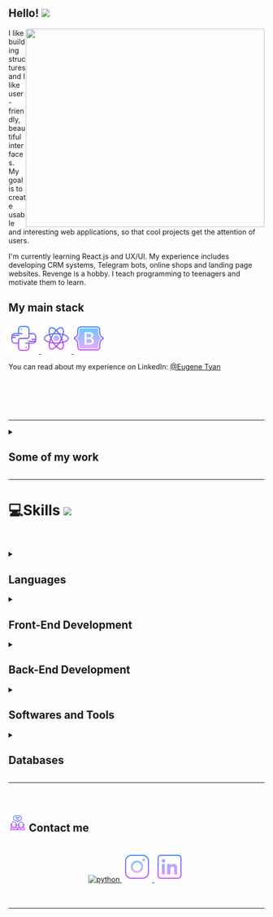 ## Hello! <img src="https://media.giphy.com/media/hvRJCLFzcasrR4ia7z/giphy.gif" width="25px">

<img align="right" width="470" height="390" src="https://github.com/jonotyan/jonotyan/blob/main/images/bio.png">



I like building structures and I like user-friendly, beautiful interfaces. 
My goal is to create usable and interesting web applications, so that cool projects get the attention of users.

I'm currently learning React.js and UX/UI.
My experience includes developing CRM systems, Telegram bots, online shops and landing page websites.
Revenge is a hobby. I teach programming to teenagers and motivate them to learn.

## My main stack

<a href="https://www.python.org/" target="_blank" rel="noreferrer"> 
<img src="./icons/python.svg" alt="python" width="60" height="60"/> </a>
<a href="https://react.dev/" target="_blank" rel="noreferrer"> 
<img src="./icons/react.svg" alt="react" width="60" height="60"/> </a>
<a href="https://react-bootstrap.netlify.app/" target="_blank" rel="noreferrer"> 
<img src="./icons/bootstrap.svg" alt="bootstrap" width="60" height="60"/> </a>

<br>

You can read about my experience on LinkedIn:
[@Eugene Tyan](https://www.linkedin.com/in/eugene-tyan/)


<br><br><br><br>

---

<details><summary><h2>Some of my work</h2></summary>

   1. First
   2. Second
   3. etc

</details>

---

# 💻Skills <img src = "https://media2.giphy.com/media/QssGEmpkyEOhBCb7e1/giphy.gif?cid=ecf05e47a0n3gi1bfqntqmob8g9aid1oyj2wr3ds3mg700bl&rid=giphy.gif" width = 5%> 
<br>

<p align="center">

<details><summary><h2>Languages</h2></summary>

   ![Python](https://img.shields.io/badge/Python-3776AB.svg?style=for-the-badge&logo=Python&logoColor=white)&nbsp;
   ![JavaScript](https://img.shields.io/badge/JavaScript-F7DF1E.svg?style=for-the-badge&logo=JavaScript&logoColor=black)&nbsp;

</details>

<details><summary><h2>Front-End Development</h2></summary>

   ![HTML](https://img.shields.io/badge/HTML5-E34F26.svg?style=for-the-badge&logo=HTML5&logoColor=white)&nbsp;
   ![CSS](https://img.shields.io/badge/CSS3-1572B6.svg?style=for-the-badge&logo=CSS3&logoColor=white)&nbsp;

   <br>
   
   ![Bootstrap](https://img.shields.io/badge/Bootstrap-7952B3.svg?style=for-the-badge&logo=Bootstrap&logoColor=white)&nbsp;
   ![React](https://img.shields.io/badge/React-61DAFB.svg?style=for-the-badge&logo=React&logoColor=black)&nbsp;
   ![VueJS](https://img.shields.io/badge/Vue.js-4FC08D.svg?style=for-the-badge&logo=vuedotjs&logoColor=white)&nbsp;

   <br>
   
   ![Vuetify]([![React]()&nbsp;](https://img.shields.io/badge/Vuetify-1867C0.svg?style=for-the-badge&logo=Vuetify&logoColor=white))&nbsp;
   ![jQuery](https://img.shields.io/badge/jQuery-0769AD.svg?style=for-the-badge&logo=jQuery&logoColor=white)&nbsp;

</details>

<details><summary><h2>Back-End Development</h2></summary>

   ![Django](https://img.shields.io/badge/Django-092E20.svg?style=for-the-badge&logo=Django&logoColor=white)&nbsp;
   ![.NET](https://img.shields.io/badge/.NET-512BD4.svg?style=for-the-badge&logo=dotnet&logoColor=white)&nbsp;
   ![Express.js](https://img.shields.io/badge/Express-000000.svg?style=for-the-badge&logo=Express&logoColor=white)&nbsp;

</details>

<details><summary><h2>Softwares and Tools</h2></summary>

   ![NumPy](https://img.shields.io/badge/NumPy-013243.svg?style=for-the-badge&logo=NumPy&logoColor=white)&nbsp;
   ![Pandas](https://img.shields.io/badge/pandas-150458.svg?style=for-the-badge&logo=pandas&logoColor=white)&nbsp;
   ![OpenCV](https://img.shields.io/badge/OpenCV-5C3EE8.svg?style=for-the-badge&logo=OpenCV&logoColor=white)&nbsp;

   <br>
   
   ![Ubuntu](https://img.shields.io/badge/Ubuntu-E95420.svg?style=for-the-badge&logo=Ubuntu&logoColor=white)&nbsp;
   ![Windows](https://img.shields.io/badge/Windows%20Terminal-4D4D4D.svg?style=for-the-badge&logo=Windows-Terminal&logoColor=white)&nbsp;

   <br>
   
   ![Figma](https://img.shields.io/badge/Figma-F24E1E.svg?style=for-the-badge&logo=Figma&logoColor=white)&nbsp;

   <br>
   
   ![GIT](https://img.shields.io/badge/Git-F05032.svg?style=for-the-badge&logo=Git&logoColor=white)&nbsp;
   ![Jira](https://img.shields.io/badge/Jira-0052CC.svg?style=for-the-badge&logo=Jira&logoColor=white)&nbsp;

   <br>
   
   ![Docker](https://img.shields.io/badge/Docker-2496ED.svg?style=for-the-badge&logo=Docker&logoColor=white)&nbsp;
   ![NGINX](https://img.shields.io/badge/NGINX-009639.svg?style=for-the-badge&logo=NGINX&logoColor=white)&nbsp;

   <br>
   
   ![GPT API](https://img.shields.io/badge/chatGPT-74aa9c?style=for-the-badge&logo=openai&logoColor=white)&nbsp;
   ![Photoshop](https://img.shields.io/badge/Adobe%20Photoshop-31A8FF.svg?style=for-the-badge&logo=Adobe-Photoshop&logoColor=white)&nbsp;

</details>

<details><summary><h2>Databases</h2></summary>

   ![MS SQL Server](https://img.shields.io/badge/Microsoft%20SQL%20Server-CC2927.svg?style=for-the-badge&logo=Microsoft-SQL-Server&logoColor=white)&nbsp;
   ![SQLite](https://img.shields.io/badge/SQLite-003B57.svg?style=for-the-badge&logo=SQLite&logoColor=white)&nbsp; <br>
   ![PostgreSQL](https://img.shields.io/badge/PostgreSQL-4169E1.svg?style=for-the-badge&logo=PostgreSQL&logoColor=white)&nbsp;
   ![MongoDB](https://img.shields.io/badge/MongoDB-47A248.svg?style=for-the-badge&logo=MongoDB&logoColor=white)&nbsp;

</details>

-----

<br>


## <img src="./icons/social.png" width="35"><b> Contact me </b>
<br>

<div align="center">

<a href="https://t.me/tyan_io" target="_blank" rel="noreferrer"> 
<img src="./icons/tg,png" alt="python" width="60" height="60"/> </a>
<a href="" target="_blank" rel="noreferrer"> 
<img src="./icons/insta.png" alt="react" width="60" height="60"/> </a>
<a href="" target="_blank" rel="noreferrer"> 
<img src="./icons/linkedin.png" alt="bootstrap" width="60" height="60"/> </a>

</div>

<br>
<br>

-----
              


